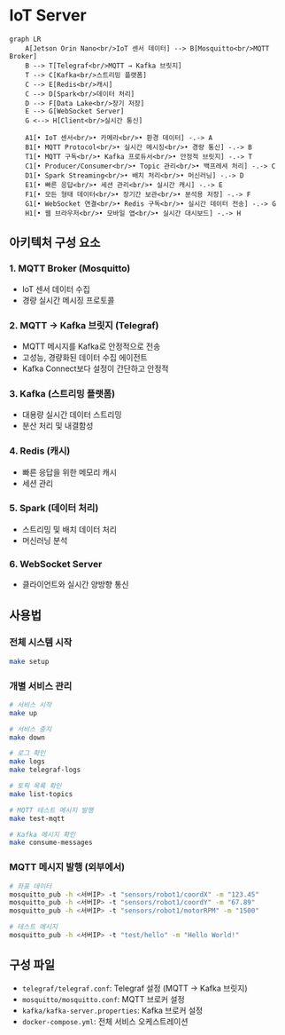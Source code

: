 # IoT Server

```mermaid
graph LR
    A[Jetson Orin Nano<br/>IoT 센서 데이터] --> B[Mosquitto<br/>MQTT Broker]
    B --> T[Telegraf<br/>MQTT → Kafka 브릿지]
    T --> C[Kafka<br/>스트리밍 플랫폼]
    C --> E[Redis<br/>캐시]
    C --> D[Spark<br/>데이터 처리]
    D --> F[Data Lake<br/>장기 저장]
    E --> G[WebSocket Server]
    G <--> H[Client<br/>실시간 통신]
    
    A1[• IoT 센서<br/>• 카메라<br/>• 환경 데이터] -.-> A
    B1[• MQTT Protocol<br/>• 실시간 메시징<br/>• 경량 통신] -.-> B
    T1[• MQTT 구독<br/>• Kafka 프로듀서<br/>• 안정적 브릿지] -.-> T
    C1[• Producer/Consumer<br/>• Topic 관리<br/>• 백프레셔 처리] -.-> C
    D1[• Spark Streaming<br/>• 배치 처리<br/>• 머신러닝] -.-> D
    E1[• 빠른 응답<br/>• 세션 관리<br/>• 실시간 캐시] -.-> E
    F1[• 모든 형태 데이터<br/>• 장기간 보관<br/>• 분석용 저장] -.-> F
    G1[• WebSocket 연결<br/>• Redis 구독<br/>• 실시간 데이터 전송] -.-> G
    H1[• 웹 브라우저<br/>• 모바일 앱<br/>• 실시간 대시보드] -.-> H
```

## 아키텍처 구성 요소

### 1. **MQTT Broker (Mosquitto)**
- IoT 센서 데이터 수집
- 경량 실시간 메시징 프로토콜

### 2. **MQTT → Kafka 브릿지 (Telegraf)**
- MQTT 메시지를 Kafka로 안정적으로 전송
- 고성능, 경량화된 데이터 수집 에이전트
- Kafka Connect보다 설정이 간단하고 안정적

### 3. **Kafka (스트리밍 플랫폼)**
- 대용량 실시간 데이터 스트리밍
- 분산 처리 및 내결함성

### 4. **Redis (캐시)**
- 빠른 응답을 위한 메모리 캐시
- 세션 관리

### 5. **Spark (데이터 처리)**
- 스트리밍 및 배치 데이터 처리
- 머신러닝 분석

### 6. **WebSocket Server**
- 클라이언트와 실시간 양방향 통신

## 사용법

### 전체 시스템 시작
```bash
make setup
```

### 개별 서비스 관리
```bash
# 서비스 시작
make up

# 서비스 중지
make down

# 로그 확인
make logs
make telegraf-logs

# 토픽 목록 확인
make list-topics

# MQTT 테스트 메시지 발행
make test-mqtt

# Kafka 메시지 확인
make consume-messages
```

### MQTT 메시지 발행 (외부에서)
```bash
# 좌표 데이터
mosquitto_pub -h <서버IP> -t "sensors/robot1/coordX" -m "123.45"
mosquitto_pub -h <서버IP> -t "sensors/robot1/coordY" -m "67.89"
mosquitto_pub -h <서버IP> -t "sensors/robot1/motorRPM" -m "1500"

# 테스트 메시지
mosquitto_pub -h <서버IP> -t "test/hello" -m "Hello World!"
```

## 구성 파일

- `telegraf/telegraf.conf`: Telegraf 설정 (MQTT → Kafka 브릿지)
- `mosquitto/mosquitto.conf`: MQTT 브로커 설정
- `kafka/kafka-server.properties`: Kafka 브로커 설정
- `docker-compose.yml`: 전체 서비스 오케스트레이션


